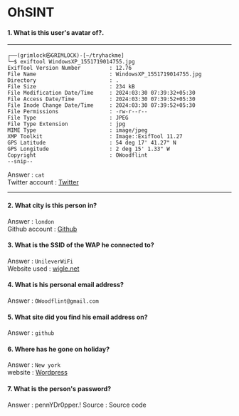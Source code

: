 # OhSINT

#### 1. What is this user's avatar of?.

---

````shell
┌──(grimlock㉿GRIMLOCK)-[~/tryhackme]
└─$ exiftool WindowsXP_1551719014755.jpg 
ExifTool Version Number         : 12.76
File Name                       : WindowsXP_1551719014755.jpg
Directory                       : .
File Size                       : 234 kB
File Modification Date/Time     : 2024:03:30 07:39:32+05:30
File Access Date/Time           : 2024:03:30 07:39:52+05:30
File Inode Change Date/Time     : 2024:03:30 07:39:52+05:30
File Permissions                : -rw-r--r--
File Type                       : JPEG
File Type Extension             : jpg
MIME Type                       : image/jpeg
XMP Toolkit                     : Image::ExifTool 11.27
GPS Latitude                    : 54 deg 17' 41.27" N
GPS Longitude                   : 2 deg 15' 1.33" W
Copyright                       : OWoodflint
--snip--

````
Answer : `cat`<br>
Twitter account : [Twitter](https://twitter.com/OWoodflint)

---

#### 2. What city is this person in?
Answer : `london`<br>
Github account : [Github](https://github.com/OWoodfl1nt/people_finder)

#### 3. What is the SSID of the WAP he connected to?
Answer : `UnileverWiFi`<br>
Website used : [wigle.net](https://wigle.net/)

#### 4. What is his personal email address?
Answer : `OWoodflint@gmail.com`

#### 5. What site did you find his email address on?
Answer : `github`

#### 6. Where has he gone on holiday?
Answer : `New york`<br>
website : [Wordpress](https://oliverwoodflint.wordpress.com/)

#### 7. What is the person's password?
Answer : pennYDr0pper.!
Source : Source code 